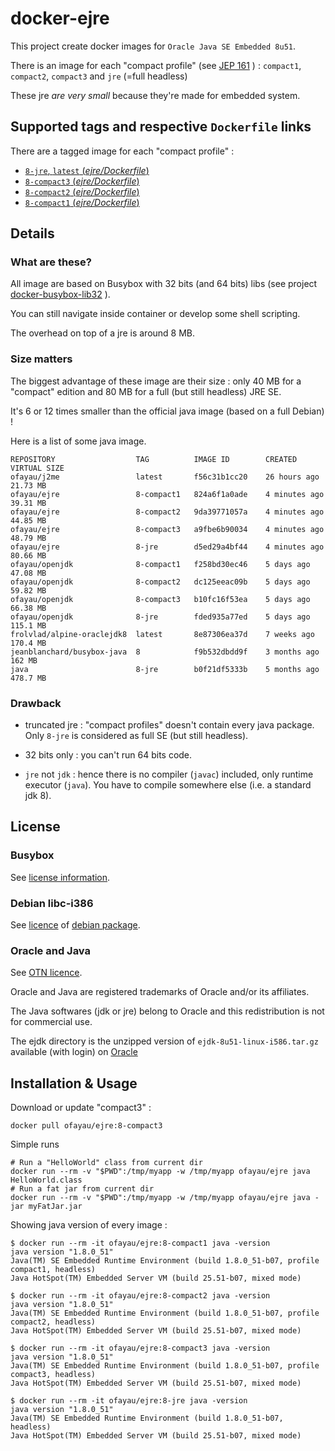 # docker-ejre

This project create docker images for `Oracle Java SE Embedded 8u51`.

There is an image for each "compact profile" (see [JEP 161](http://openjdk.java.net/jeps/161) ) : `compact1`, `compact2`, `compact3` and `jre` (=full headless)

These jre *are very small* because they're made for embedded system.

## Supported tags and respective `Dockerfile` links

There are a tagged image for each "compact profile" :

-	[`8-jre`, `latest` (*ejre/Dockerfile*)](https://github.com/ofayau/docker-ejre/blob/master/ejdk/linux_i586/jre/Dockerfile)
-	[`8-compact3` (*ejre/Dockerfile*)](https://github.com/ofayau/docker-ejre/blob/master/ejdk/linux_i586/compact3/Dockerfile)
-	[`8-compact2` (*ejre/Dockerfile*)](https://github.com/ofayau/docker-ejre/blob/master/ejdk/linux_i586/compact2/Dockerfile)
-	[`8-compact1` (*ejre/Dockerfile*)](https://github.com/ofayau/docker-ejre/blob/master/ejdk/linux_i586/compact1/Dockerfile)

## Details

### What are these?

All image are based on Busybox with 32 bits (and 64 bits) libs (see project [docker-busybox-lib32](https://github.com/ofayau/docker-busybox-lib32) ).

You can still navigate inside container or develop some shell scripting.

The overhead on top of a jre is around 8 MB.

### Size matters

The biggest advantage of these image are their size : only 40 MB for a "compact" edition and 80 MB for a full (but still headless) JRE SE.

It's 6 or 12 times smaller than the official java image (based on a full Debian) !

Here is a list of some java image.

```shell
REPOSITORY                  TAG          IMAGE ID        CREATED         VIRTUAL SIZE
ofayau/j2me                 latest       f56c31b1cc20    26 hours ago    21.73 MB
ofayau/ejre                 8-compact1   824a6f1a0ade    4 minutes ago   39.31 MB
ofayau/ejre                 8-compact2   9da39771057a    4 minutes ago   44.85 MB
ofayau/ejre                 8-compact3   a9fbe6b90034    4 minutes ago   48.79 MB
ofayau/ejre                 8-jre        d5ed29a4bf44    4 minutes ago   80.66 MB
ofayau/openjdk              8-compact1   f258bd30ec46    5 days ago      47.08 MB
ofayau/openjdk              8-compact2   dc125eeac09b    5 days ago      59.82 MB
ofayau/openjdk              8-compact3   b10fc16f53ea    5 days ago      66.38 MB
ofayau/openjdk              8-jre        fded935a77ed    5 days ago      115.1 MB
frolvlad/alpine-oraclejdk8  latest       8e87306ea37d    7 weeks ago     170.4 MB
jeanblanchard/busybox-java  8            f9b532dbdd9f    3 months ago    162 MB
java                        8-jre        b0f21df5333b    5 months ago    478.7 MB
```

### Drawback

- truncated jre : "compact profiles" doesn't contain every java package. Only `8-jre` is considered as full SE (but still headless).

- 32 bits only : you can't run 64 bits code.

- `jre` not `jdk` : hence there is no compiler (`javac`) included, only runtime executor (`java`). You have to compile somewhere else (i.e. a standard jdk 8).


## License

### Busybox

See [license information](http://www.busybox.net/license.html).

### Debian libc-i386

See [licence](http://ftp-master.metadata.debian.org/changelogs//main/g/glibc/glibc_2.19-18_copyright) of [debian package](https://packages.debian.org/jessie/libc6-i386).

### Oracle and Java

See [OTN licence](http://www.oracle.com/technetwork/licenses/standard-license-152015.html).

Oracle and Java are registered trademarks of Oracle and/or its affiliates.

The Java softwares (jdk or jre) belong to Oracle and this redistribution is not for commercial use.

The ejdk directory is the unzipped version of `ejdk-8u51-linux-i586.tar.gz` available (with login) on [Oracle](http://www.oracle.com/technetwork/java/embedded/embedded-se/downloads/index.html)


## Installation & Usage

Download or update "compact3" : 
```shell
docker pull ofayau/ejre:8-compact3
```

Simple runs 
```shell
# Run a "HelloWorld" class from current dir
docker run --rm -v "$PWD":/tmp/myapp -w /tmp/myapp ofayau/ejre java HelloWorld.class
# Run a fat jar from current dir
docker run --rm -v "$PWD":/tmp/myapp -w /tmp/myapp ofayau/ejre java -jar myFatJar.jar
```

Showing java version of every image :
```shell
$ docker run --rm -it ofayau/ejre:8-compact1 java -version
java version "1.8.0_51"
Java(TM) SE Embedded Runtime Environment (build 1.8.0_51-b07, profile compact1, headless)
Java HotSpot(TM) Embedded Server VM (build 25.51-b07, mixed mode)

$ docker run --rm -it ofayau/ejre:8-compact2 java -version
java version "1.8.0_51"
Java(TM) SE Embedded Runtime Environment (build 1.8.0_51-b07, profile compact2, headless)
Java HotSpot(TM) Embedded Server VM (build 25.51-b07, mixed mode)

$ docker run --rm -it ofayau/ejre:8-compact3 java -version
java version "1.8.0_51"
Java(TM) SE Embedded Runtime Environment (build 1.8.0_51-b07, profile compact3, headless)
Java HotSpot(TM) Embedded Server VM (build 25.51-b07, mixed mode)

$ docker run --rm -it ofayau/ejre:8-jre java -version
java version "1.8.0_51"
Java(TM) SE Embedded Runtime Environment (build 1.8.0_51-b07, headless)
Java HotSpot(TM) Embedded Server VM (build 25.51-b07, mixed mode)
```

